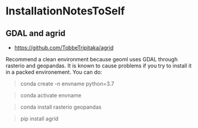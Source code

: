 # InstallationNotesToSelf

## GDAL and agrid

- https://github.com/TobbeTripitaka/agrid

Recommend a clean environment because geoml uses GDAL through rasterio and geopandas. It is known to cause problems if you try to install it in a packed environement. You can do:

> conda create -n envname python=3.7

> conda activate envname

> conda install rasterio geopandas

> pip install agrid

